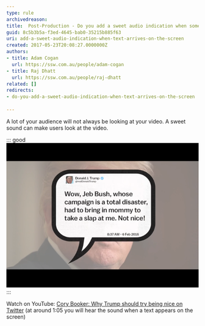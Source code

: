 ```yaml
---
type: rule
archivedreason: 
title:  Post-Production - Do you add a sweet audio indication when something happens on the screen?
guid: 8c5b3b5a-f3ed-4645-bab0-35215b885f63
uri: add-a-sweet-audio-indication-when-text-arrives-on-the-screen
created: 2017-05-23T20:08:27.0000000Z
authors:
- title: Adam Cogan
  url: https://ssw.com.au/people/adam-cogan
- title: Raj Dhatt
  url: https://ssw.com.au/people/raj-dhatt
related: []
redirects:
- do-you-add-a-sweet-audio-indication-when-text-arrives-on-the-screen

---
```


A lot of your audience will not always be looking at your video. A sweet sound can make users look at the video.

<!--endintro-->

::: good  
![Figure: Good example: Text appears on the screen with a sweet sound](/rules/add-a-sweet-audio-indication-when-text-arrives-on-the-screen/video-trump-sound.png)  
:::

Watch on YouTube: [Cory Booker: Why Trump should try being nice on Twitter](https://youtu.be/8p5n0TbRFEk?t=65) (at around 1:05 you will hear the sound when a text appears on the screen)

